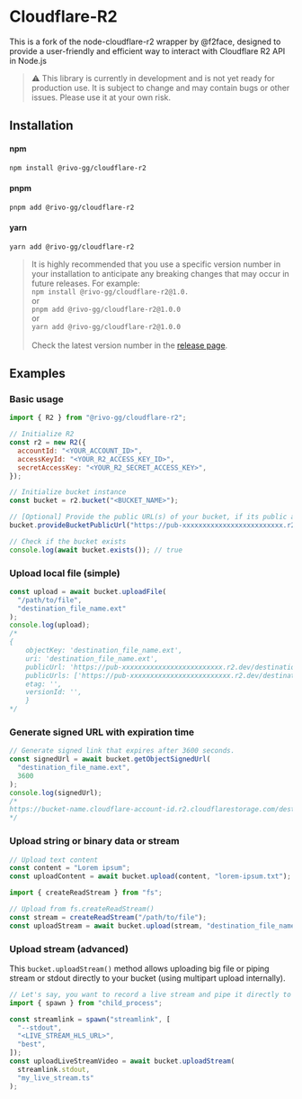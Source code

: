 # Cloudflare-R2

This is a fork of the node-cloudflare-r2 wrapper by @f2face, designed to provide a user-friendly and efficient way to interact with Cloudflare R2 API in Node.js

> ⚠ This library is currently in development and is not yet ready for production use. It is subject to change and may contain bugs or other issues. Please use it at your own risk.

## Installation

#### npm

```bash
npm install @rivo-gg/cloudflare-r2
```

#### pnpm

```bash
pnpm add @rivo-gg/cloudflare-r2
```

#### yarn

```bash
yarn add @rivo-gg/cloudflare-r2
```

> It is highly recommended that you use a specific version number in your installation to anticipate any breaking changes that may occur in future releases. For example: \
> `npm install @rivo-gg/cloudflare-r2@1.0.` \
> or \
> `pnpm add @rivo-gg/cloudflare-r2@1.0.0` \
> or \
> `yarn add @rivo-gg/cloudflare-r2@1.0.0` \
> \
> Check the latest version number in the [release page](https://github.com/rivo-gg/cloudflare-r2/releases).

## Examples

### Basic usage

```javascript
import { R2 } from "@rivo-gg/cloudflare-r2";

// Initialize R2
const r2 = new R2({
  accountId: "<YOUR_ACCOUNT_ID>",
  accessKeyId: "<YOUR_R2_ACCESS_KEY_ID>",
  secretAccessKey: "<YOUR_R2_SECRET_ACCESS_KEY>",
});

// Initialize bucket instance
const bucket = r2.bucket("<BUCKET_NAME>");

// [Optional] Provide the public URL(s) of your bucket, if its public access is allowed.
bucket.provideBucketPublicUrl("https://pub-xxxxxxxxxxxxxxxxxxxxxxxxx.r2.dev");

// Check if the bucket exists
console.log(await bucket.exists()); // true
```

### Upload local file (simple)

```javascript
const upload = await bucket.uploadFile(
  "/path/to/file",
  "destination_file_name.ext"
);
console.log(upload);
/*
{
    objectKey: 'destination_file_name.ext',
    uri: 'destination_file_name.ext',
    publicUrl: 'https://pub-xxxxxxxxxxxxxxxxxxxxxxxxx.r2.dev/destination_file_name.ext',
    publicUrls: ['https://pub-xxxxxxxxxxxxxxxxxxxxxxxxx.r2.dev/destination_file_name.ext'],
    etag: '',
    versionId: '',
    }
*/
```

### Generate signed URL with expiration time

```javascript
// Generate signed link that expires after 3600 seconds.
const signedUrl = await bucket.getObjectSignedUrl(
  "destination_file_name.ext",
  3600
);
console.log(signedUrl);
/*
https://bucket-name.cloudflare-account-id.r2.cloudflarestorage.com/destination_file_name.ext?X-Amz-Algorithm=AWS4-HMAC-SHA256&X-Amz-Content-Sha256=UNSIGNED-PAYLOAD&X-Amz-Credential=...&X-Amz-Date=...&X-Amz-Expires=60&X-Amz-Signature=...&X-Amz-SignedHeaders=host&x-id=GetObject
*/
```

### Upload string or binary data or stream

```javascript
// Upload text content
const content = "Lorem ipsum";
const uploadContent = await bucket.upload(content, "lorem-ipsum.txt");
```

```javascript
import { createReadStream } from "fs";

// Upload from fs.createReadStream()
const stream = createReadStream("/path/to/file");
const uploadStream = await bucket.upload(stream, "destination_file_name2.ext");
```

### Upload stream (advanced)

This `bucket.uploadStream()` method allows uploading big file or piping stream or stdout directly to your bucket (using multipart upload internally).

```javascript
// Let's say, you want to record a live stream and pipe it directly to your bucket.
import { spawn } from "child_process";

const streamlink = spawn("streamlink", [
  "--stdout",
  "<LIVE_STREAM_HLS_URL>",
  "best",
]);
const uploadLiveStreamVideo = await bucket.uploadStream(
  streamlink.stdout,
  "my_live_stream.ts"
);
```

